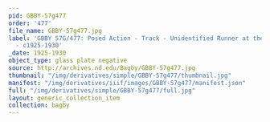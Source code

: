 ```yaml
---
pid: GBBY-57g477
order: '477'
file_name: GBBY-57g477.jpg
label: 'GBBY 57G/477: Posed Action - Track - Unidentified Runner at the Starting Line
  - c1925-1930'
_date: 1925-1930
object_type: glass plate negative
source: http://archives.nd.edu/Bagby/GBBY-57g477.jpg
thumbnail: "/img/derivatives/simple/GBBY-57g477/thumbnail.jpg"
manifest: "/img/derivatives/iiif/images/GBBY-57g477/manifest.json"
full: "/img/derivatives/simple/GBBY-57g477/full.jpg"
layout: generic_collection_item
collection: bagby
---
```

